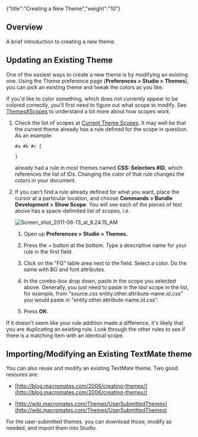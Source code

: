 {"title":"Creating a New Theme","weight":"10"}

## Overview

A brief introduction to creating a new theme.

## Updating an Existing Theme

One of the easiest ways to create a new theme is by modifying an existing one. Using the Theme preference page (**Preferences > Studio > Themes**), you can pick an existing theme and tweak the colors as you like.

If you'd like to color something, which does not currently appear to be colored correctly, you'll first need to figure out what scope to modify. See [Themes#Scopes](/docs/appc/Axway_Appcelerator_Studio/Axway_Appcelerator_Studio_Guide/Customizing_Studio/Themes/#scopes) to understand a bit more about how scopes work.

1. Check the list of scopes at [Current Theme Scopes](/docs/appc/Axway_Appcelerator_Studio/Axway_Appcelerator_Studio_Guide/Customizing_Studio/Themes/Current_Theme_Scopes/). It may well be that the current theme already has a rule defined for the scope in question. As an example:

    `#a #b #c {`

    `}`

    already had a rule in most themes named **CSS: Selectors #ID**, which references the list of IDs. Changing the color of that rule changes the colors in your document.

2. If you can't find a rule already defined for what you want, place the cursor at a particular location, and choose **Commands > Bundle Development > Show Scope**. You will see each of the pieces of text above has a space-delimited list of scopes, i.e.

    ![Screen_shot_2011-06-13_at_9.24.15_AM](/Images/appc/download/attachments/30083215/Screen_shot_2011-06-13_at_9.24.15_AM.png)
    1. Open up **Preferences > Studio > Themes.**

    2. Press the + button at the bottom. Type a descriptive name for your rule in the first field.

    3. Click on the "FG" table area next to the field. Select a color. Do the same with BG and font attributes.

    4. In the combo-box drop down, paste in the scope you selected above. Generally, you just need to paste in the _last_ scope in the list, for example, from "source.css entity.other.attribute-name.id.css" you would paste in "entity.other.attribute-name.id.css".

    5. Press **OK**.

If it doesn't seem like your rule addition made a difference, it's likely that you are duplicating an existing rule. Look through the other rules to see if there is a matching item with an identical scope.

## Importing/Modifying an Existing TextMate theme

You can also reuse and modify an existing TextMate theme. Two good resoures are:

* [http://blog.macromates.com/2006/creating-themes/](http://blog.macromates.com/2006/creating-themes/)

* [http://wiki.macromates.com/Themes/UserSubmittedThemes](http://wiki.macromates.com/Themes/UserSubmittedThemes)

For the user-submitted themes. you can download those, modify as needed, and import them into Studio.
